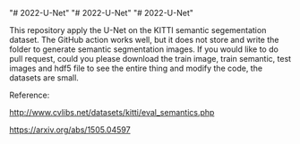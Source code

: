 "# 2022-U-Net" 
"# 2022-U-Net" 
"# 2022-U-Net" 

This repository apply the U-Net on the KITTI semantic segementation dataset. The GitHub action works well, but it does not store and write the folder to generate semantic segmentation images. If you would like to do pull request, could you please download the train image, train semantic, test images and hdf5 file to see the entire thing and modify the code, the datasets are small. 

Reference:

http://www.cvlibs.net/datasets/kitti/eval_semantics.php

https://arxiv.org/abs/1505.04597
